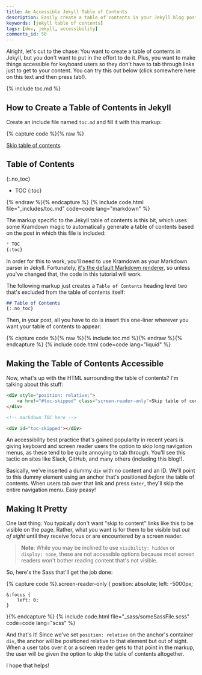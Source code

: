 ```yaml
---
title: An Accessible Jekyll Table of Contents
description: Easily create a table of contents in your Jekyll blog posts with one simple include, with a skip navigation link to make things accessible for keyboard users.
keywords: [jekyll table of contents]
tags: [dev, jekyll, accessibility]
comments_id: 50
---
```


Alright, let's cut to the chase: You want to create a table of contents in Jekyll, but you don't want to put in the effort to do it. Plus, you want to make things accessible for keyboard users so they don't have to tab through links just to get to your content. You can try this out below (click somewhere here on this text and then press tab!).

{% include toc.md %}

## How to Create a Table of Contents in Jekyll

Create an include file named `toc.md` and fill it with this markup:

{% capture code %}{% raw %}<div style="position: relative;">
    <a href="#toc-skipped" class="screen-reader-only">Skip table of contents</a>
</div>

## Table of Contents
{:.no_toc}

* TOC
{:toc}

<div id="toc-skipped"></div>{% endraw %}{% endcapture %}
{% include code.html file="_includes/toc.md" code=code lang="markdown" %}

The markup specific to the Jekyll table of contents is this bit, which uses some Kramdown magic to automatically generate a table of contents based on the post in which this file is included:

```markdown
* TOC
{:toc}
```

In order for this to work, you'll need to use Kramdown as your Markdown parser in Jekyll. Fortunately, [it's the default Markdown renderer](https://jekyllrb.com/docs/configuration/markdown/), so unless you've changed that, the code in this tutorial will work.

The following markup just creates a `Table of Contents` heading level two that's excluded from the table of contents itself:

```markdown
## Table of Contents
{:.no_toc}
```

Then, in your post, all you have to do is insert this one-liner wherever you want your table of contents to appear:

{% capture code %}{% raw %}{% include toc.md %}{% endraw %}{% endcapture %}
{% include code.html code=code lang="liquid" %}

## Making the Table of Contents Accessible

Now, what's up with the HTML surrounding the table of contents? I'm talking about this stuff:

```html
<div style="position: relative;">
    <a href="#toc-skipped" class="screen-reader-only">Skip table of contents</a>
</div>

<!-- markdown TOC here -->

<div id="toc-skipped"></div>
```

An accessibility best practice that's gained popularity in recent years is giving keyboard and screen reader users the option to skip long navigation menus, as these tend to be quite annoying to tab through. You'll see this tactic on sites like Slack, GitHub, and many others (including this blog!).

Basically, we've inserted a dummy `div` with no content and an ID. We'll point to this dummy element using an anchor that's positioned *before* the table of contents. When users tab over that link and press `Enter`, they'll skip the entire navigation menu. Easy peasy!

## Making It Pretty

One last thing: You typically don't want "skip to content" links like this to be visible on the page. Rather, what you want is for them to be visible but *out of sight* until they receive focus or are encountered by a screen reader.

> **Note**: While you may be inclined to use `visibility: hidden` or `display: none`, these are not accessible options because most screen readers won't bother reading content that's not visible.

So, here's the Sass that'll get the job done:

{% capture code %}.screen-reader-only {
    position: absolute;
    left: -5000px;
    
    &:focus {
        left: 0;
    }
}{% endcapture %}
{% include code.html file="_sass/someSassFile.scss" code=code lang="scss" %}

And that's it! Since we've set `position: relative` on the anchor's container `div`, the anchor will be positioned relative to that element but out of sight. When a user tabs over it or a screen reader gets to that point in the markup, the user will be given the option to skip the table of contents altogether.

I hope that helps!
